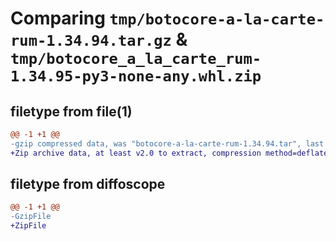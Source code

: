 # Comparing `tmp/botocore-a-la-carte-rum-1.34.94.tar.gz` & `tmp/botocore_a_la_carte_rum-1.34.95-py3-none-any.whl.zip`

## filetype from file(1)

```diff
@@ -1 +1 @@
-gzip compressed data, was "botocore-a-la-carte-rum-1.34.94.tar", last modified: Tue Apr 30 01:01:49 2024, max compression
+Zip archive data, at least v2.0 to extract, compression method=deflate
```

## filetype from diffoscope

```diff
@@ -1 +1 @@
-GzipFile
+ZipFile
```

